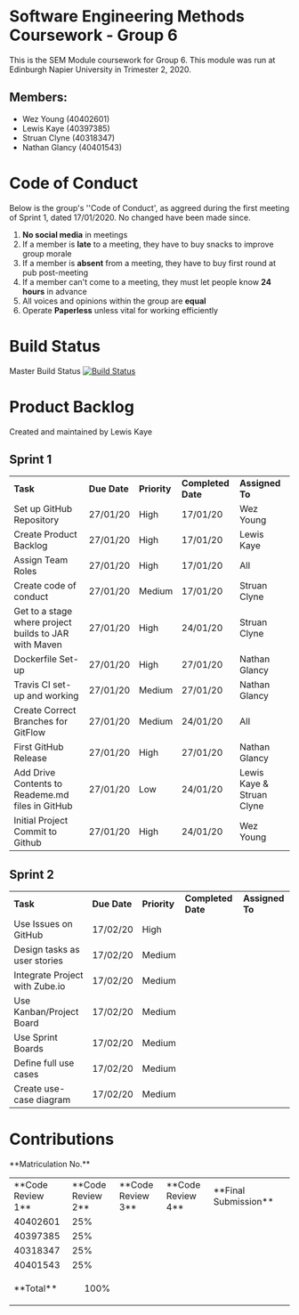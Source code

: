 # Software Engineering Methods Coursework - Group 6
This is the SEM Module coursework for Group 6.  This module was run at Edinburgh Napier University in Trimester 2, 2020.  
## Members:
- Wez Young (40402601)
- Lewis Kaye (40397385)
- Struan Clyne (40318347)
- Nathan Glancy (40401543)


# Code of Conduct
Below is the group's ''Code of Conduct', as aggreed during the first meeting of Sprint 1, dated 17/01/2020.  No changed have been made since.
1.  **No social media** in meetings
2.  If a member is **late** to a meeting, they have to buy snacks to improve group morale
3.  If a member is **absent** from a meeting, they have to buy first round at pub post-meeting
4.  If a member can't come to a meeting, they must let people know **24 hours** in advance
5.  All voices and opinions within the group are **equal**
6.  Operate **Paperless** unless vital for working efficiently

# Build Status
Master Build Status [![Build Status](https://travis-ci.org/WezYoung/SEmethodsCoursework.svg?branch=master)](https://travis-ci.org/WezYoung/SEmethodsCoursework)

# Product Backlog
Created and maintained by Lewis Kaye
## Sprint 1
<table>
  <tr>
   <td><strong>Task</strong>
   </td>
   <td><strong>Due Date</strong>
   </td>
   <td><strong>Priority</strong>
   </td>
   <td><strong>Completed Date</strong>
   </td>
   <td><strong>Assigned To</strong>
   </td>
  </tr>
  <tr>
   <td>Set up GitHub Repository
   </td>
   <td>27/01/20
   </td>
   <td>High
   </td>
   <td>17/01/20
   </td>
   <td>Wez Young
   </td>
  </tr>
  <tr>
   <td>Create Product Backlog
   </td>
   <td>27/01/20
   </td>
   <td>High
   </td>
   <td>17/01/20
   </td>
   <td>Lewis Kaye
   </td>
  </tr>
  <tr>
   <td>Assign Team Roles
   </td>
   <td>27/01/20
   </td>
   <td>High
   </td>
   <td>17/01/20
   </td>
   <td>All
   </td>
  </tr>
  <tr>
   <td>Create code of conduct
   </td>
   <td>27/01/20
   </td>
   <td>Medium
   </td>
   <td>17/01/20
   </td>
   <td>Struan Clyne
   </td>
  </tr>
  <tr>
   <td>Get to a stage where project builds to JAR with Maven
   </td>
   <td>27/01/20
   </td>
   <td>High
   </td>
   <td> 24/01/20
   </td>
   <td> Struan Clyne
   </td>
  </tr>
  <tr>
   <td>Dockerfile Set-up
   </td>
   <td>27/01/20
   </td>
   <td>High
   </td>
   <td>27/01/20
   </td>
   <td> Nathan Glancy
   </td>
  </tr>
  <tr>
   <td>Travis CI set-up and working
   </td>
   <td>27/01/20
   </td>
   <td>Medium
   </td>
   <td>27/01/20
   </td>
   <td> Nathan Glancy
   </td>
  </tr>
  <tr>
   <td>Create Correct Branches for GitFlow
   </td>
   <td>27/01/20
   </td>
   <td>Medium
   </td>
   <td> 24/01/20
   </td>
   <td> All
   </td>
  </tr>
  <tr>
   <td>First GitHub Release
   </td>
   <td>27/01/20
   </td>
   <td>High
   </td>
   <td>27/01/20
   </td>
   <td> Nathan Glancy
   </td>
  </tr>
  <tr>
   <td>Add Drive Contents to Reademe.md files in GitHub
   </td>
   <td>27/01/20
   </td>
   <td>Low
   </td>
   <td> 24/01/20
   </td/>
   <td> Lewis Kaye & Struan Clyne
   </td>
  </tr>
  <tr>
   <td>Initial Project Commit to Github
   </td>
   <td>27/01/20
   </td>
   <td>High
   </td>
   <td>24/01/20
   </td>
   <td>Wez Young
   </td>
  </tr>
  
  <!-- Blank Row
  <tr>
   <td>
   </td>
   <td>
   </td>
   <td>
   </td>
   <td>
   </td>
   <td>
   </td>
  </tr>
  -->
  
</table>  

## Sprint 2
<table>  
<tr>
   <td><strong>Task</strong>
   </td>
   <td><strong>Due Date</strong>
   </td>
   <td><strong>Priority</strong>
   </td>
   <td><strong>Completed Date</strong>
   </td>
   <td><strong>Assigned To</strong>
   </td>
  </tr>
<tr>
   <td>Use Issues on GitHub
   </td>
   <td>17/02/20
   </td>
   <td>High
   </td>
   <td> 
   </td>
   <td>
   </td>
  </tr>
  <tr>
  <td>Design tasks as user stories
  </td>
  <td>17/02/20
  </td>
  <td>Medium
  </td>
  <td>
  </td>
  <td>
  </td>
  </tr>
  <tr>
 <td>Integrate Project with Zube.io
 </td>
 <td>17/02/20
 </td>
 <td>Medium
 </td>
 <td>
 </td>
 <td>
 </td>
</tr>
  <tr>
  <td>Use Kanban/Project Board
  </td>
  <td>17/02/20
  </td>
  <td>Medium
  </td>
  <td>
  </td>
  <td>
  </td>
  </tr>
  <tr>
  <td>Use Sprint Boards
  </td>
  <td>17/02/20
  </td>
  <td>Medium
  </td>
  <td>
  </td>
  <td>
  </td>
  </tr>
  <tr>
  <td>Define full use cases
  </td>
  <td>17/02/20
  </td>
  <td>Medium
  </td>
  <td>
  </td>
  <td>
  </td>
  </tr>
  <tr>
  <td>Create use-case diagram
  </td>
  <td>17/02/20
  </td>
  <td>Medium
  </td>
  <td>
  </td>
  <td>
  </td>
  </tr>
</table>  


# Contributions
<table>
<tr>**Matriculation No.**</tr>
   <td>**Code Review 1**

   </td>
   <td>**Code Review 2**

   </td>
   <td>**Code Review 3**

   </td>
   <td>**Code Review 4**

   </td>
   <td>**Final Submission**

   </td>
  <tr>
   <td>40402601

   </td>
   <td>25%

   </td>
   <td>
   </td>
   <td>
   </td>
   <td>
   </td>
   <td>
   </td>
  </tr>
  <tr>
   <td>40397385

   </td>
   <td>25%

   </td>
   <td>
   </td>
   <td>
   </td>
   <td>
   </td>
   <td>
   </td>
  </tr>
  <tr>
   <td>40318347

   </td>
   <td>25%

   </td>
   <td>
   </td>
   <td>
   </td>
   <td>
   </td>
   <td>
   </td>
  </tr>
  <tr>
   <td>40401543

   </td>
   <td>25%

   </td>
   <td>
   </td>
   <td>
   </td>
   <td>
   </td>
   <td>
   </td>
  </tr>
  <tr>
   <td>**Total**

   </td>
   <td><p style="text-align: right">
100%</p>


   </td>
   <td>
   </td>
   <td>
   </td>
   <td>
   </td>
   <td>
   </td>
  </tr>
</table>
